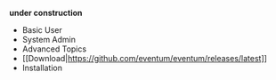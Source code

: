 __under construction__
* Basic User
* System Admin
* Advanced Topics
* [[Download|https://github.com/eventum/eventum/releases/latest]]
* Installation